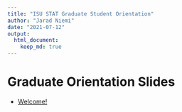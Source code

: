 ```yaml
---
title: "ISU STAT Graduate Student Orientation"
author: "Jarad Niemi"
date: "2021-07-12"
output: 
  html_document:
    keep_md: true
---
```


# Graduate Orientation Slides

- [Welcome!](welcome.html)
